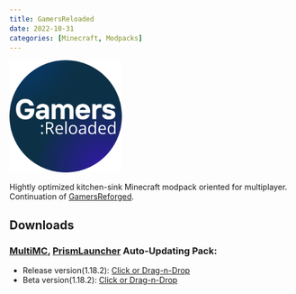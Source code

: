 ```yaml
---
title: GamersReloaded
date: 2022-10-31
categories: [Minecraft, Modpacks]
---
```

<img src="/assets/img/modpacks/GamersReloaded.png" alt="GamersReloaded" width="200"/>

Hightly optimized kitchen-sink Minecraft modpack oriented for multiplayer. Continuation of [GamersReforged](/posts/GamersReforged/).

## Downloads
### [MultiMC](https://multimc.org/), [PrismLauncher](https://prismlauncher.org/) Auto-Updating Pack:
- Release version(1.18.2): [Click or Drag-n-Drop](/GamersReloaded/GamersReloaded.zip)
- Beta version(1.18.2): [Click or Drag-n-Drop](/GamersReloaded/GamersReloaded-Beta.zip)
